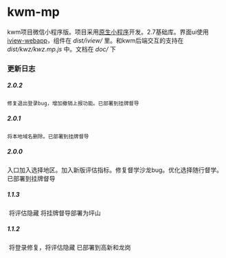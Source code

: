 # kwm-mp

kwm项目微信小程序版。项目采用[原生小程序](<https://developers.weixin.qq.com/miniprogram/dev/>)开发。2.7基础库。界面ui使用[iview-webapp](<https://weapp.iviewui.com/docs/guide/start>)，组件在 *dist/iview/* 里。和kwm后端交互的支持在 *dist/kwz/kwz.mp.js* 中。文档在 *doc/* 下

### 更新日志
##### 2.0.2
    修复退出登录bug，增加撤销上报功能。已部署到挂牌督导
##### 2.0.1
    将本地域名删除。已部署到挂牌督导
##### 2.0.0
​	入口加入选择地区。加入新版评估指标。修复督学沙龙bug。优化选择随行督学。已部署到挂牌督导
##### 1.1.3
​	将评估隐藏 将挂牌督导部署为坪山
##### 1.1.2 
​	将登录修复，将评估隐藏 已部署到高新和龙岗